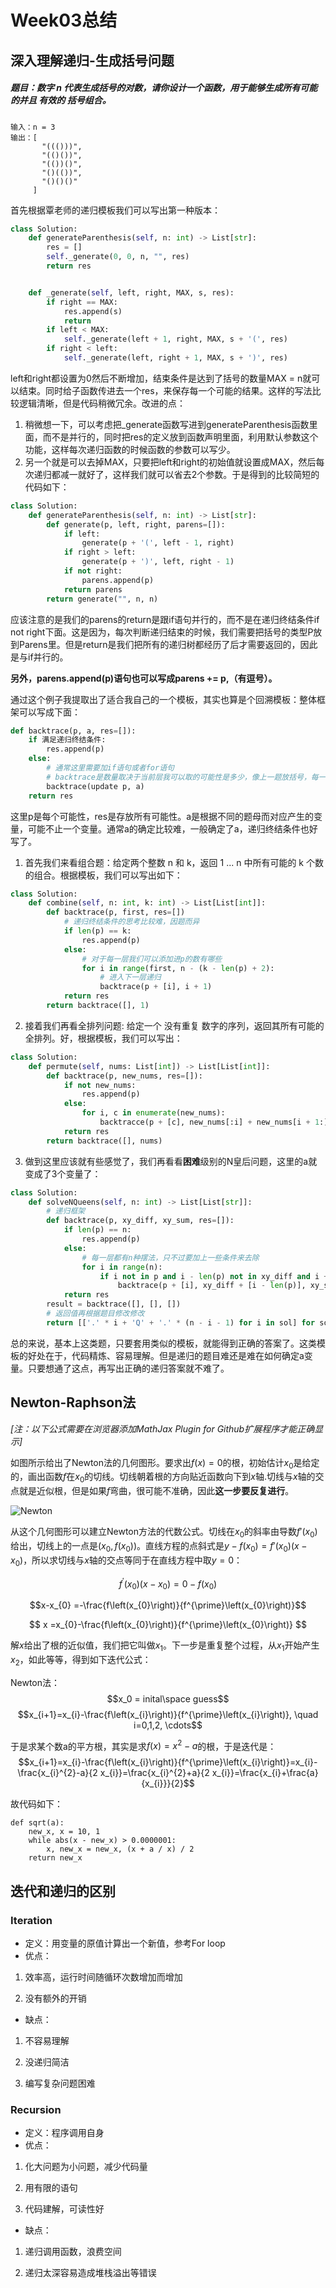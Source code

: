 # Week03总结

## 深入理解递归-生成括号问题
##### 题目：数字 n 代表生成括号的对数，请你设计一个函数，用于能够生成所有可能的并且 有效的 括号组合。
```
输入：n = 3
输出：[
       "((()))",
       "(()())",
       "(())()",
       "()(())",
       "()()()"
     ]
```
首先根据覃老师的递归模板我们可以写出第一种版本：
```Python
class Solution:
    def generateParenthesis(self, n: int) -> List[str]:
        res = []
        self._generate(0, 0, n, "", res)
        return res


    def _generate(self, left, right, MAX, s, res):
        if right == MAX:
            res.append(s)
            return
        if left < MAX:
            self._generate(left + 1, right, MAX, s + '(', res)
        if right < left:
            self._generate(left, right + 1, MAX, s + ')', res)
```
left和right都设置为0然后不断增加，结束条件是达到了括号的数量MAX = n就可以结束。同时给子函数传进去一个res，来保存每一个可能的结果。这样的写法比较逻辑清晰，但是代码稍微冗余。改进的点：
1. 稍微想一下，可以考虑把_generate函数写进到generateParenthesis函数里面，而不是并行的，同时把res的定义放到函数声明里面，利用默认参数这个功能，这样每次递归函数的时候函数的参数可以写少。
2. 另一个就是可以去掉MAX，只要把left和right的初始值就设置成MAX，然后每次递归都减一就好了，这样我们就可以省去2个参数。于是得到的比较简短的代码如下：
```Python
class Solution:
    def generateParenthesis(self, n: int) -> List[str]:
        def generate(p, left, right, parens=[]):
            if left:
                generate(p + '(', left - 1, right)
            if right > left:
                generate(p + ')', left, right - 1)
            if not right:
                parens.append(p)
            return parens
        return generate("", n, n)
```
应该注意的是我们的parens的return是跟if语句并行的，而不是在递归终结条件if not right下面。这是因为，每次判断递归结束的时候，我们需要把括号的类型P放到Parens里。但是return是我们把所有的递归树都经历了后才需要返回的，因此是与if并行的。

**另外，parens.append(p)语句也可以写成parens += p,（有逗号）。**

通过这个例子我提取出了适合我自己的一个模板，其实也算是个回溯模板：整体框架可以写成下面：
```Python
def backtrace(p, a, res=[]):
    if 满足递归终结条件:
        res.append(p)
    else:
        # 通常这里需要加if语句或者for语句
        # backtrace是数量取决于当前层我可以取的可能性是多少，像上一题放括号，每一层可以取的可能性只有2个，要么左括号要么右括号，因此只有2个backtrace语句。
        backtrace(update p, a)
    return res
```
这里p是每个可能性，res是存放所有可能性。a是根据不同的题母而对应产生的变量，可能不止一个变量。通常a的确定比较难，一般确定了a，递归终结条件也好写了。

1. 首先我们来看组合题：给定两个整数 n 和 k，返回 1 ... n 中所有可能的 k 个数的组合。根据模板，我们可以写出如下：
```Python
class Solution:
    def combine(self, n: int, k: int) -> List[List[int]]:
        def backtrace(p, first, res=[])
            # 递归终结条件的思考比较难，因题而异
            if len(p) == k:
                res.append(p)
            else:
                # 对于每一层我们可以添加进p的数有哪些
                for i in range(first, n - (k - len(p) + 2):
                    # 进入下一层递归
                    backtrace(p + [i], i + 1)
            return res
        return backtrace([], 1)
```
2. 接着我们再看全排列问题: 给定一个 没有重复 数字的序列，返回其所有可能的全排列。好，根据模板，我们可以写出：
```Python
class Solution:
    def permute(self, nums: List[int]) -> List[List[int]]:
        def backtrace(p, new_nums, res=[]):
            if not new_nums:
                res.append(p)
            else:
                for i, c in enumerate(new_nums):
                    backtracce(p + [c], new_nums[:i] + new_nums[i + 1:])
            return res
        return backtrace([], nums)
```

3. 做到这里应该就有些感觉了，我们再看看**困难**级别的N皇后问题，这里的a就变成了3个变量了：
```Python
class Solution:
    def solveNQueens(self, n: int) -> List[List[str]]:
        # 递归框架
        def backtrace(p, xy_diff, xy_sum, res=[]):
            if len(p) == n:
                res.append(p)
            else:
                # 每一层都有n种摆法，只不过要加上一些条件来去除
                for i in range(n):
                    if i not in p and i - len(p) not in xy_diff and i + len(p) not in xy_sum:
                        backtrace(p + [i], xy_diff + [i - len(p)], xy_sum + [i + len(p)])
            return res
        result = backtrace([], [], [])
        # 返回值再根据题目修改修改
        return [['.' * i + 'Q' + '.' * (n - i - 1) for i in sol] for sol in result]
```
总的来说，基本上这类题，只要套用类似的模板，就能得到正确的答案了。这类模板的好处在于，代码精炼、容易理解。但是递归的题目难还是难在如何确定a变量。只要想通了这点，再写出正确的递归答案就不难了。


## Newton-Raphson法
*[注：以下公式需要在浏览器添加MathJax Plugin for Github扩展程序才能正确显示]*

如图所示给出了Newton法的几何图形。要求出$f(x) = 0$的根，初始估计$x_0$是给定的，画出函数$f$在$x_0$的切线。切线朝着根的方向贴近函数向下到$x$轴.切线与$x$轴的交点就是近似根，但是如果$f$弯曲，很可能不准确，因此**这一步要反复进行**。

![Newton](https://raw.githubusercontent.com/rfhklwt/algorithm010/master/Week03/Newton.png)

从这个几何图形可以建立Newton方法的代数公式。切线在$x_0$的斜率由导数$f'(x_0)$给出，切线上的一点是$(x_0, f(x_0))$。直线方程的点斜式是$y - f(x_0) = f'(x_0)(x - x_0)$，所以求切线与$x$轴的交点等同于在直线方程中取$y = 0$：

$$f^{\prime}\left(x_{0}\right)\left(x-x_{0}\right)=0-f\left(x_{0}\right)$$

$$x-x_{0} =-\frac{f\left(x_{0}\right)}{f^{\prime}\left(x_{0}\right)}$$

$$ x =x_{0}-\frac{f\left(x_{0}\right)}{f^{\prime}\left(x_{0}\right)} $$

解$x$给出了根的近似值，我们把它叫做$x_1$。下一步是重复整个过程，从$x_1$开始产生$x_2$，如此等等，得到如下迭代公式：

Newton法：
$$x_0 = inital\space guess$$
$$x_{i+1}=x_{i}-\frac{f\left(x_{i}\right)}{f^{\prime}\left(x_{i}\right)}, \quad i=0,1,2, \cdots$$

于是求某个数a的平方根，其实是求$f(x) = x^2 - a$的根，于是迭代是：
$$x_{i+1}=x_{i}-\frac{f\left(x_{i}\right)}{f^{\prime}\left(x_{i}\right)}=x_{i}-\frac{x_{i}^{2}-a}{2 x_{i}}=\frac{x_{i}^{2}+a}{2 x_{i}}=\frac{x_{i}+\frac{a}{x_{i}}}{2}$$

故代码如下：
```
def sqrt(a):
    new_x, x = 10, 1
    while abs(x - new_x) > 0.0000001:
        x, new_x = new_x, (x + a / x) / 2
    return new_x
```
## 迭代和递归的区别

### Iteration
- 定义：用变量的原值计算出一个新值，参考For loop
- 优点：
1. 效率高，运行时间随循环次数增加而增加

2. 没有额外的开销
- 缺点：
1. 不容易理解

2. 没递归简洁

3. 编写复杂问题困难

### Recursion

- 定义：程序调用自身
- 优点：
1. 化大问题为小问题，减少代码量

2. 用有限的语句

3. 代码建解，可读性好
- 缺点：
1. 递归调用函数，浪费空间

2. 递归太深容易造成堆栈溢出等错误


